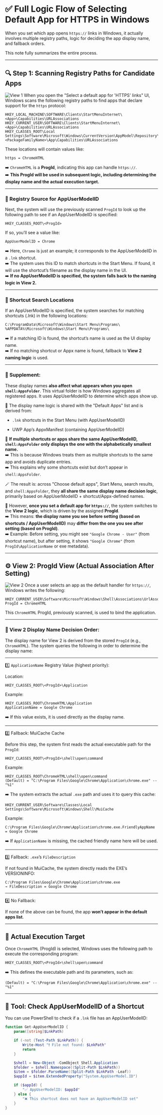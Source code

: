 # ✅ Full Logic Flow of Selecting Default App for HTTPS in Windows

When you set which app opens `https://` links in Windows, it actually involves multiple registry paths, logic for deciding the app display name, and fallback orders.

This note fully summarizes the entire process.

---

## 🔍 Step 1: Scanning Registry Paths for Candidate Apps
![View 1](imgs/view_1.png)
When you open the "SeIect a default app for 'HTTPS' links" UI, Windows scans the following registry paths to find apps that declare support for the `https` protocol:

```reg
HKEY_LOCAL_MACHINE\SOFTWARE\Clients\StartMenuInternet\<App>\Capabilities\URLAssociations
HKEY_CURRENT_USER\SOFTWARE\Clients\StartMenuInternet\<App>\Capabilities\URLAssociations
HKEY_CLASSES_ROOT\Local Settings\Software\Microsoft\Windows\CurrentVersion\AppModel\Repository\Packages\<PackageFamilyName>\App\Capabilities\URLAssociations
```

These locations will contain values like:

```reg
https = ChromeHTML
```

➡️ `ChromeHTML` is a **ProgId**, indicating this app can handle `https://`.  
➡️ **This ProgId will be used in subsequent logic, including determining the display name and the actual execution target.**

---

### 📍 Registry Source for AppUserModelID

Next, the system will use the previously scanned `ProgId` to look up the following path to see if an AppUserModelID is specified:

```reg
HKEY_CLASSES_ROOT\<ProgId>
```

If so, you’ll see a value like:

```reg
AppUserModelID = Chrome
```

➡️ Here, `Chrome` is just an example; it corresponds to the AppUserModelID in a `.lnk` shortcut.  
➡️ The system uses this ID to match shortcuts in the Start Menu. If found, it will use the shortcut’s filename as the display name in the UI.  
➡️ **If no AppUserModelID is specified, the system falls back to the naming logic in View 2.**

---

### 📍 Shortcut Search Locations

If an AppUserModelID is specified, the system searches for matching shortcuts (.lnk) in the following locations:

```plaintext
C:\ProgramData\Microsoft\Windows\Start Menu\Programs\
%APPDATA%\Microsoft\Windows\Start Menu\Programs\
```

➡️ If a matching ID is found, the shortcut’s name is used as the UI display name.  
➡️ If no matching shortcut or Appx name is found, fallback to **View 2 naming logic** is used.

---

### 📎 Supplement:

These display names **also affect what appears when you open `shell:AppsFolder`**. This virtual folder is how Windows aggregates all registered apps. It uses AppUserModelID to determine which apps show up.

🧩 The display name logic is shared with the "Default Apps" list and is derived from:

- `.lnk` shortcuts in the Start Menu (with AppUserModelID)
    
- UWP App’s AppxManifest (containing AppUserModelID)
    

📌 **If multiple shortcuts or apps share the same AppUserModelID, `shell:AppsFolder` only displays the one with the alphabetically smallest name.**  
➡️ This is because Windows treats them as multiple shortcuts to the same app and avoids duplicate entries.  
➡️ This explains why some shortcuts exist but don’t appear in `shell:AppsFolder`.

🪄 The result is: across "Choose default apps", Start Menu, search results, and `shell:AppsFolder`, they **all share the same display name decision logic**, primarily based on AppUserModelID + shortcut/Appx-defined names.


🧭 However, **once you set a default app for `https://`**, the system switches to the **View 2 logic**, which is driven by the assigned **ProgId**.  
➡️ This means: **the display name you see before setting (based on shortcuts / AppUserModelID)** may **differ from the one you see after setting (based on ProgId)**.  
➡️ Example: Before setting, you might see `"Google Chrome - User"` (from shortcut name), but after setting, it shows `"Google Chrome"` (from `ProgId\ApplicationName` or exe metadata).


---

## ⚙️ View 2: ProgId View (Actual Association After Setting)
![View 2](imgs/view_2.png)
Once a user selects an app as the default handler for `https://`, Windows writes the following:

```reg
HKEY_CURRENT_USER\Software\Microsoft\Windows\Shell\Associations\UrlAssociations\https\UserChoice
ProgId = ChromeHTML
```

This `ChromeHTML` ProgId, previously scanned, is used to bind the application.

---

### 📌 View 2 Display Name Decision Order:

The display name for View 2 is derived from the stored `ProgId` (e.g., `ChromeHTML`). The system queries the following in order to determine the display name:

---

1️⃣ `ApplicationName` Registry Value (highest priority):

Location:

```reg
HKEY_CLASSES_ROOT\<ProgId>\Application
```

Example:

```reg
HKEY_CLASSES_ROOT\ChromeHTML\Application
ApplicationName = Google Chrome
```

➡️ If this value exists, it is used directly as the display name.

---

2️⃣ Fallback: MuiCache Cache

Before this step, the system first reads the actual executable path for the `ProgId`:

```reg
HKEY_CLASSES_ROOT\<ProgId>\shell\open\command
```

Example:

```reg
HKEY_CLASSES_ROOT\ChromeHTML\shell\open\command
(Default) = "C:\Program Files\Google\Chrome\Application\chrome.exe" -- "%1"
```

➡️ The system extracts the actual `.exe` path and uses it to query this cache:

```reg
HKEY_CURRENT_USER\Software\Classes\Local Settings\Software\Microsoft\Windows\Shell\MuiCache
```

Example:

```text
C:\Program Files\Google\Chrome\Application\chrome.exe.FriendlyAppName = Google Chrome
```

➡️ If `ApplicationName` is missing, the cached friendly name here will be used.

---

3️⃣ Fallback: `.exe`’s `FileDescription`

If not found in MuiCache, the system directly reads the EXE’s VERSIONINFO:

```text
C:\Program Files\Google\Chrome\Application\chrome.exe
→ FileDescription = Google Chrome
```

---

4️⃣ No Fallback:

If none of the above can be found, the app **won’t appear in the default apps list**.

---

## 🚀 Actual Execution Target

Once `ChromeHTML` (ProgId) is selected, Windows uses the following path to execute the corresponding program:

```reg
HKEY_CLASSES_ROOT\<ProgId>\shell\open\command
```

➡️ This defines the executable path and its parameters, such as:

```reg
(Default) = "C:\Program Files\Google\Chrome\Application\chrome.exe" -- "%1"
```

---

## 🔧 Tool: Check AppUserModelID of a Shortcut

You can use PowerShell to check if a `.lnk` file has an AppUserModelID:

```powershell
function Get-AppUserModelID {
    param([string]$LnkPath)

    if (-not (Test-Path $LnkPath)) {
        Write-Host "❗ File not found: $LnkPath"
        return
    }

    $shell = New-Object -ComObject Shell.Application
    $folder = $shell.Namespace((Split-Path $LnkPath))
    $item = $folder.ParseName((Split-Path $LnkPath -Leaf))
    $appId = $item.ExtendedProperty("System.AppUserModel.ID")

    if ($appId) {
        "✅ AppUserModelID: $appId"
    } else {
        "❌ This shortcut does not have an AppUserModelID set"
    }
}
```
